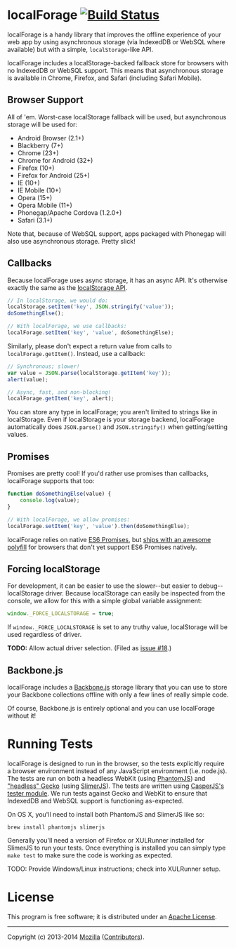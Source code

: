 # localForage [![Build Status](https://secure.travis-ci.org/mozilla/localForage.png?branch=master)](http://travis-ci.org/mozilla/localForage) #

localForage is a handy library that improves the offline experience of your web
app by using asynchronous storage (via IndexedDB or WebSQL where available) but
with a simple, `localStorage`-like API.

localForage includes a localStorage-backed fallback store for browsers with no
IndexedDB or WebSQL support. This means that asynchronous storage is available
in Chrome, Firefox, and Safari (including Safari Mobile).

## Browser Support ##

All of 'em. Worst-case localStorage fallback will be used, but asynchronous
storage will be used for:

* Android Browser (2.1+)
* Blackberry (7+)
* Chrome (23+)
* Chrome for Android (32+)
* Firefox (10+)
* Firefox for Android (25+)
* IE (10+)
* IE Mobile (10+)
* Opera (15+)
* Opera Mobile (11+)
* Phonegap/Apache Cordova (1.2.0+)
* Safari (3.1+)

Note that, because of WebSQL support, apps packaged with Phonegap will also
use asynchronous storage. Pretty slick!

## Callbacks ##

Because localForage uses async storage, it has an async API. It's otherwise
exactly the same as the
[localStorage API](https://hacks.mozilla.org/2009/06/localstorage/).

```javascript
// In localStorage, we would do:
localStorage.setItem('key', JSON.stringify('value'));
doSomethingElse();

// With localForage, we use callbacks:
localForage.setItem('key', 'value', doSomethingElse);
```

Similarly, please don't expect a return value from calls to
`localForage.getItem()`. Instead, use a callback:

```javascript
// Synchronous; slower!
var value = JSON.parse(localStorage.getItem('key'));
alert(value);

// Async, fast, and non-blocking!
localForage.getItem('key', alert);
```

You can store any type in localForage; you aren't limited to strings like in
localStorage. Even if localStorage is your storage backend, localForage
automatically does `JSON.parse()` and `JSON.stringify()` when getting/setting
values.

## Promises ##

Promises are pretty cool! If you'd rather use promises than callbacks,
localForage supports that too:

```javascript
function doSomethingElse(value) {
    console.log(value);
}

// With localForage, we allow promises:
localForage.setItem('key', 'value').then(doSomethingElse);
```

localForage relies on native [ES6 Promises](http://www.promisejs.org/), but
[ships with an awesome polyfill](https://github.com/jakearchibald/ES6-Promises)
for browsers that don't yet support ES6 Promises natively.

## Forcing localStorage ##

For development, it can be easier to use the
slower--but easier to debug--localStorage driver. Because localStorage can
easily be inspected from the console, we allow for this with a simple global
variable assignment: 
    
```javascript
window._FORCE_LOCALSTORAGE = true;
```

If `window._FORCE_LOCALSTORAGE` is set to any truthy value, localStorage will
be used regardless of driver.

**TODO:** Allow actual driver selection. (Filed as
[issue #18](https://github.com/mozilla/localForage/issues/18).)

## Backbone.js ##

localForage includes a [Backbone.js](http://backbonejs.org/) storage library
that you can use to store your Backbone collections offline with only a few
lines of really simple code.

Of course, Backbone.js is entirely optional and you can use localForage
without it!

# Running Tests #

localForage is designed to run in the browser, so the tests explicitly require
a browser environment instead of any JavaScript environment (i.e. node.js).
The tests are run on both a headless WebKit (using
[PhantomJS](http://phantomjs.org)) and
["headless" Gecko](http://slimerjs.org/faq.html) (using
[SlimerJS](http://slimerjs.org/)). The tests are written using
[CasperJS's tester module](http://docs.casperjs.org/en/latest/modules/tester.html).
We run tests against Gecko and WebKit to ensure that IndexedDB and WebSQL
support is functioning as-expected.

On OS X, you'll need to install both PhantomJS and SlimerJS like so:

```shell
brew install phantomjs slimerjs
```

Generally you'll need a version of Firefox or XULRunner installed for SlimerJS
to run your tests. Once everything is installed you can simply type `make test`
to make sure the code is working as expected.

TODO: Provide Windows/Linux instructions; check into XULRunner setup.

# License #

This program is free software; it is distributed under an
[Apache License](http://github.com/mozilla/localForage/blob/master/LICENSE).

---

Copyright (c) 2013-2014 [Mozilla](https://mozilla.org)
([Contributors](https://github.com/mozilla/localForage/graphs/contributors)).
